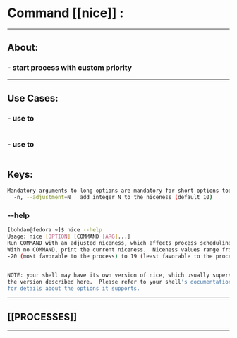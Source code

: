 #  Command [[nice]] :

***

## About:

### - start process with custom priority

***


## Use Cases:

### - use to 
```sh

```

### - use to 
```sh

```


## Keys:
```sh
Mandatory arguments to long options are mandatory for short options too.
  -n, --adjustment=N   add integer N to the niceness (default 10)
```

### --help
```sh
[bohdan@fedora ~]$ nice --help
Usage: nice [OPTION] [COMMAND [ARG]...]
Run COMMAND with an adjusted niceness, which affects process scheduling.
With no COMMAND, print the current niceness.  Niceness values range from
-20 (most favorable to the process) to 19 (least favorable to the process).


NOTE: your shell may have its own version of nice, which usually supersedes
the version described here.  Please refer to your shell's documentation
for details about the options it supports.
```

***

## [[PROCESSES]]

***
